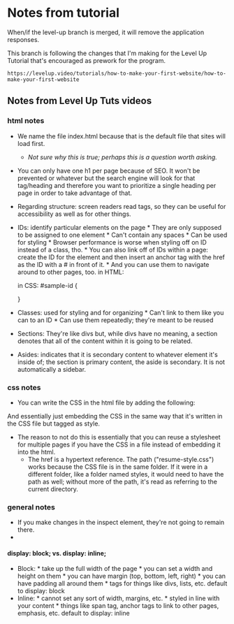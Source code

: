 <h1>Notes from tutorial</h1>
When/if the level-up branch is merged, it will remove the application responses.

This branch is following the changes that I'm making for the Level Up Tutorial that's encouraged as prework for the program.

    https://levelup.video/tutorials/how-to-make-your-first-website/how-to-make-your-first-website

<h2>Notes from Level Up Tuts videos</h2>

<h3>html notes</h3>

* We name the file index.html because that is the default file that sites will load first.
     * *Not sure why this is true; perhaps this is a question worth asking.*
* You can only have one h1 per page because of SEO.  It won't be prevented or whatever but the search engine will look for that tag/heading and therefore you want to prioritize a single heading per page in order to take advantage of that.
* Regarding structure: screen readers read tags, so they can be useful for accessibility as well as for other things.
* IDs: identify particular elements on the page
      * They are only supposed to be assigned to one element
      * Can't contain any spaces
      * Can be used for styling
      * Browser performance is worse when styling off on ID instead of a class, tho.
      * You can also link off of IDs within a page: create the ID for the element and then insert an anchor tag with the href as the ID with a # in front of it.
      * And you can use them to navigate around to other pages, too.
    in HTML: <p id="sample-id">

    </p>
    in CSS: #sample-id {
    
    }

* Classes: used for styling and for organizing
      * Can't link to them like you can to an ID
      * Can use them repeatedly; they're meant to be reused
* Sections: They're like divs but, while divs have no meaning, a section denotes that all of the content within it is going to be related.
* Asides: indicates that it is secondary content to whatever element it's inside of; the section is primary content, the aside is secondary.  It is not automatically a sidebar.



<h3>css notes</h3>

* You can write the CSS in the html file by adding the following: 

    <style>
         h1 {

         }
    </style>
And essentially just embedding the CSS in the same way that it's written in the CSS file but tagged as style.

* The reason to not do this is essentially that you can reuse a stylesheet for multiple pages if you have the CSS in a file instead of embedding it into the html.
     * The href is a hypertext reference.  The path ("resume-style.css") works because the CSS file is in the same folder.  If it were in a different folder, like a folder named styles, it would need to have the path as well; without more of the path, it's read as referring to the current directory.

<h3>general notes</h3>

* If you make changes in the inspect element, they're not going to remain there.
* 

<h4>display: block; vs. display: inline;</h4>

* Block: 
      * take up the full width of the page
      * you can set a width and height on them
      * you can have margin (top, bottom, left, right)
      * you can have padding all around them 
      * tags for things like divs, lists, etc. default to display: block
* Inline: 
      * cannot set any sort of width, margins, etc.
      * styled in line with your content
      * things like span tag, anchor tags to link to other pages, emphasis, etc. default to display: inline

